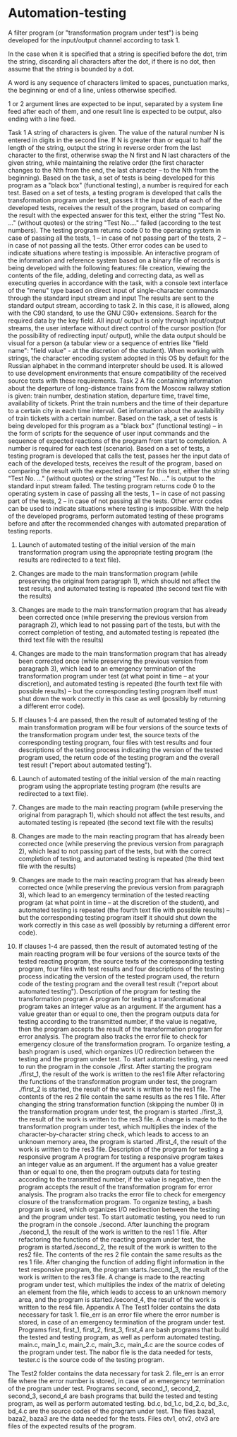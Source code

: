 # Automation-testing
A filter program (or "transformation program under test") is being developed for the input/output channel according to task 1.

In the case when it is specified that a string is specified before the dot, trim the string, discarding all characters after the dot, if there is no dot, then assume that the string is bounded by a dot.

A word is any sequence of characters limited to spaces, punctuation marks, the beginning or end of a line, unless otherwise specified.

1 or 2 argument lines are expected to be input, separated by a system line feed after each of them, and one result line is expected to be output, also ending with a line feed.

Task 1
A string of characters is given.
The value of the natural number N is entered in digits in the second line.
If N is greater than or equal to half the length of the string, output the string in reverse order from the last character to the first, otherwise swap the N first and N last characters of the given string, while maintaining the relative order (the first character changes to the Nth from the end, the last character – to the Nth from the beginning).
Based on the task, a set of tests is being developed for this program as a "black box" (functional testing), a number is required for each test.
Based on a set of tests, a testing program is developed that calls the transformation program under test, passes it the input data of each of the developed tests, receives the result of the program, based on comparing the result with the expected answer for this text, either the string "Test No. ..." (without quotes) or the string "Test No...." failed (according to the test numbers).
The testing program returns code 0 to the operating system in case of passing all the tests, 1 – in case of not passing part of the tests, 2 – in case of not passing all the tests.
Other error codes can be used to indicate situations where testing is impossible.
An interactive program of the information and reference system based on a binary file of records is being developed with the following features: file creation, viewing the contents of the file, adding, deleting and correcting data, as well as executing queries in accordance with the task, with a console text interface of the "menu" type based on direct input of single-character commands through the standard input stream and input The results are sent to the standard output stream, according to task 2.
In this case, it is allowed, along with the C90 standard, to use the GNU C90+ extensions.
Search for the required data by the key field.
All input/ output is only through input/output streams, the user interface without direct control of the cursor position (for the possibility of redirecting input/ output), while the data output should be visual for a person (a tabular view or a sequence of entries like "field name": "field value" - at the discretion of the student).
When working with strings, the character encoding system adopted in this OS by default for the Russian alphabet in the command interpreter should be used.
It is allowed to use development environments that ensure compatibility of the received source texts with these requirements.
Task 2
A file containing information about the departure of long-distance trains from the Moscow railway station is given: train number, destination station, departure time, travel time, availability of tickets.
Print the train numbers and the time of their departure to a certain city in each time interval.
Get information about the availability of train tickets with a certain number.
Based on the task, a set of tests is being developed for this program as a "black box" (functional testing) – in the form of scripts for the sequence of user input commands and the sequence of expected reactions of the program from start to completion.
A number is required for each test (scenario).
Based on a set of tests, a testing program is developed that calls the test, passes her the input data of each of the developed tests, receives the result of the program, based on comparing the result with the expected answer for this text, either the string "Test No. ..." (without quotes) or the string "Test No. ..." is output to the standard input stream failed.
The testing program returns code 0 to the operating system in case of passing all the tests, 1 – in case of not passing part of the tests, 2 – in case of not passing all the tests.
Other error codes can be used to indicate situations where testing is impossible.
With the help of the developed programs, perform automated testing of these programs before and after the recommended changes with automated preparation of testing reports.
1. Launch of automated testing of the initial version of the main transformation program using the appropriate testing program (the results are redirected to a text file).
2. Changes are made to the main transformation program (while preserving the original from paragraph 1), which should not affect the test results, and automated testing is repeated (the second text file with the results)
3. Changes are made to the main transformation program that has already been corrected once (while preserving the previous version from paragraph 2), which lead to not passing part of the tests, but with the correct completion of testing, and automated testing is repeated (the third text file with the results)
4. Changes are made to the main transformation program that has already been corrected once (while preserving the previous version from paragraph 3), which lead to an emergency termination of the transformation program under test (at what point in time – at your discretion), and automated testing is repeated (the fourth text file with possible results) – but the corresponding testing program itself must shut down the work correctly in this case as well (possibly by returning a different error code).
5. If clauses 1-4 are passed, then the result of automated testing of the main transformation program will be four versions of the source texts of the transformation program under test, the source texts of the corresponding testing program, four files with test results and four descriptions of the testing process indicating the version of the tested program used, the return code of the testing program and the overall test result ("report about automated testing").


1. Launch of automated testing of the initial version of the main reacting program using the appropriate testing program (the results are redirected to a text file).
2. Changes are made to the main reacting program (while preserving the original from paragraph 1), which should not affect the test results, and automated testing is repeated (the second text file with the results)
3. Changes are made to the main reacting program that has already been corrected once (while preserving the previous version from paragraph 2), which lead to not passing part of the tests, but with the correct completion of testing, and automated testing is repeated (the third text file with the results)
4. Changes are made to the main reacting program that has already been corrected once (while preserving the previous version from paragraph 3), which lead to an emergency termination of the tested reacting program (at what point in time – at the discretion of the student), and automated testing is repeated (the fourth text file with possible results) – but the corresponding testing program itself it should shut down the work correctly in this case as well (possibly by returning a different error code).
5. If clauses 1-4 are passed, then the result of automated testing of the main reacting program will be four versions of the source texts of the tested reacting program, the source texts of the corresponding testing program, four files with test results and four descriptions of the testing process indicating the version of the tested program used, the return code of the testing program and the overall test result ("report about automated testing").
Description of the program for testing the transformation program
A program for testing a transformational program takes an integer value as an argument.
If the argument has a value greater than or equal to one, then the program outputs data for testing according to the transmitted number, if the value is negative, then the program accepts the result of the transformation program for error analysis.
The program also tracks the error file to check for emergency closure of the transformation program.
To organize testing, a bash program is used, which organizes I/O redirection between the testing and the program under test.
To start automatic testing, you need to run the program in the console ./first.
After starting the program ./first_1, the result of the work is written to the res1 file
After refactoring the functions of the transformation program under test, the program ./first_2 is started, the result of the work is written to the res1 file.
The contents of the res 2 file contain the same results as the res 1 file.
After changing the string transformation function (skipping the number 0) in the transformation program under test, the program is started ./first_3, the result of the work is written to the res3 file.
A change is made to the transformation program under test, which multiplies the index of the character-by-character string check, which leads to access to an unknown memory area, the program is started ./first_4, the result of the work is written to the res3 file.
Description of the program for testing a responsive program
A program for testing a responsive program takes an integer value as an argument.
If the argument has a value greater than or equal to one, then the program outputs data for testing according to the transmitted number, if the value is negative, then the program accepts the result of the transformation program for error analysis.
The program also tracks the error file to check for emergency closure of the transformation program.
To organize testing, a bash program is used, which organizes I/O redirection between the testing and the program under test.
To start automatic testing, you need to run the program in the console ./second.
After launching the program ./second_1, the result of the work is written to the res1 1 file.
After refactoring the functions of the reacting program under test, the program is started./second_2, the result of the work is written to the res2 file.
The contents of the res 2 file contain the same results as the res 1 file.
After changing the function of adding flight information in the test responsive program, the program starts./second_3, the result of the work is written to the res3 file.
A change is made to the reacting program under test, which multiplies the index of the matrix of deleting an element from the file, which leads to access to an unknown memory area, and the program is started./second_4, the result of the work is written to the res4 file.
Appendix A
The Test1 folder contains the data necessary for task 1.
file_err is an error file where the error number is stored, in case of an emergency termination of the program under test.
Programs first, first_1, first_2, first_3, first_4 are bash programs that build the tested and testing program, as well as perform automated testing.
main.c, main_1.c, main_2.c, main_3.c, main_4.c are the source codes of the program under test.
The nabor file is the data needed for tests, tester.c is the source code of the testing program.

The Test2 folder contains the data necessary for task 2.
file_err is an error file where the error number is stored, in case of an emergency termination of the program under test.
Programs second, second_1, second_2, second_3, second_4 are bash programs that build the tested and testing program, as well as perform automated testing.
bd.c, bd_1.c, bd_2.c, bd_3.c, bd_4.c are the source codes of the program under test.
The files baza1, baza2, baza3 are the data needed for the tests.
Files otv1, otv2, otv3 are files of the expected results of the program.
 
